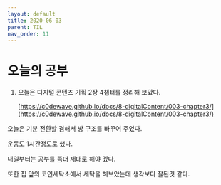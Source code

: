 ```yaml
---
layout: default
title: 2020-06-03
parent: TIL
nav_order: 11
---
```


# 오늘의 공부

1. 오늘은 디지털 콘텐츠 기획 2장 4챕터를 정리해 보았다.

    [https://c0dewave.github.io/docs/8-digitalContent/003-chapter3/](https://c0dewave.github.io/docs/8-digitalContent/003-chapter3/)

오늘은 기분 전환할 겸해서 방 구조를 바꾸어 주었다.

운동도 1시간정도로 했다.

내일부터는 공부를 좀더 재대로 해야 겠다.

또한 집 앞의 코인세탁소에서 세탁을 해보았는데 생각보다 잘된것 같다.